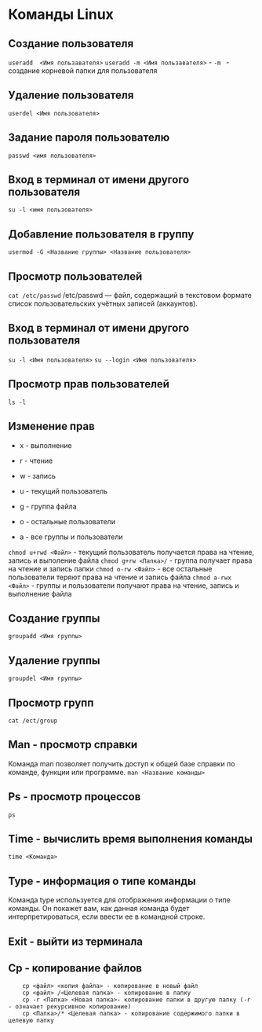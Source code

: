 # Команды Linux

## Создание пользователя
```useradd  <Имя пользавателя>```
```useradd -m <Имя пользавателя>``` - ```-m ``` - создание корневой папки для пользователя

## Удаление пользователя
```userdel <Имя пользователя>```

## Задание пароля пользователю
```passwd <имя пользователя>```

## Вход в терминал от имени другого пользователя
```su -l <имя пользователя>```

## Добавление пользователя в группу
```usermod -G <Название группы> <Название пользователя>```

## Просмотр пользователей
```cat /etc/passwd```
/etc/passwd — файл, содержащий в текстовом формате список пользовательских учётных записей (аккаунтов).

## Вход в терминал от имени другого пользователя
```su -l <Имя пользователя>```
```su --login <Имя пользователя>```

## Просмотр прав пользователей
```ls -l```



## Изменение прав

* x - выполнение
* r - чтение
* w - запись

* u - текущий пользователь
* g - группа файла
* o - остальные пользователи
* a - все группы и пользователи

```chmod u+rwd <Файл>``` - текущий пользователь получается права на чтение, запись и выполение файла
```chmod g+rw <Папка>/``` - группа получает права на чтение и запись папки
```chmod o-rw <Файл>``` - все остальные пользователи теряют права на чтение и запись файла
```chmod a-rwx <Файл>``` - группы и пользователи получают права на чтение, запись и выполнение файла



## Создание группы
```groupadd <Имя группы>```

## Удаление группы
```groupdel <Имя группы>```

## Просмотр групп
```cat /ect/group```



## Man - просмотр справки
Команда man позволяет получить доступ к общей базе справки по команде, функции или программе. 
```man <Название команды>```

## Ps - просмотр процессов
```ps```

## Time - вычислить время выполнения команды
```time <Команда>```

## Type - информация о типе команды
Команда type используется для отображения информации о типе команды. Он покажет вам, как данная команда будет интерпретироваться, если ввести ее в командной строке.

## Exit - выйти из терминала

## Cp - копирование файлов
```
    cp <файл> <копия файла> - копирование в новый файл
    cp <файл> /<Целевая папка> - копирование в папку
    сp -r <Папка> <Новая папка>- копирование папки в другую папку (-r - означает рекурсивное копирование)
    cp <Папка>/* <Целевая папка> - копирование содержимого папки в целевую папку
```